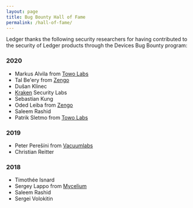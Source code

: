 ```yaml
---
layout: page
title: Bug Bounty Hall of Fame
permalink: /hall-of-fame/
---
```


Ledger thanks the following security researchers for having contributed to the
security of Ledger products through the Devices Bug Bounty program:

### 2020

- Markus Alvila from [Towo Labs](https://towo.io/)
- Tal Be'ery from [Zengo](https://zengo.com/)
- Dušan Klinec
- [Kraken](https://www.kraken.com/) Security Labs
- Sebastian Kung
- Oded Leiba from [Zengo](https://zengo.com/)
- Saleem Rashid
- Patrik Sletmo from [Towo Labs](https://towo.io/)

### 2019

- Peter Perešíni from [Vacuumlabs](https://vacuumlabs.com/)
- Christian Reitter

### 2018

- Timothée Isnard
- Sergey Lappo from [Mycelium](https://mycelium.com/)
- Saleem Rashid
- Sergei Volokitin
